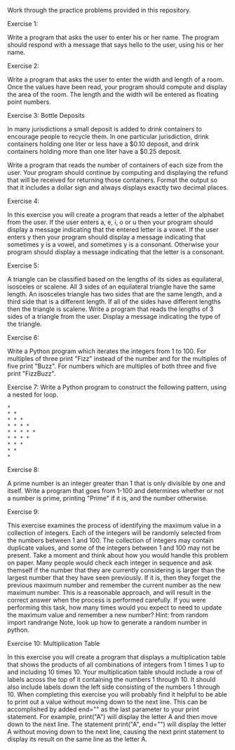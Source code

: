 ﻿Work through the practice problems provided in this repository.

Exercise 1: 

Write a program that asks the user to enter his or her name. The program should
respond with a message that says hello to the user, using his or her name.

Exercise 2:

Write a program that asks the user to enter the width and length of a room. Once the values have been read, your program should compute and display the area of the room. The length and the width will be entered as floating point numbers.

Exercise 3: Bottle Deposits

In many jurisdictions a small deposit is added to drink containers to encourage people to recycle them. In one particular jurisdiction, drink containers holding one liter or less have a $0.10 deposit, and drink containers holding more than one liter have a
$0.25 deposit.

Write a program that reads the number of containers of each size from the user.
Your program should continue by computing and displaying the refund that will be received for returning those containers. Format the output so that it includes a dollar sign and always displays exactly two decimal places.

Exercise 4: 

In this exercise you will create a program that reads a letter of the alphabet from the user. If the user enters a, e, i, o or u then your program should display a message indicating that the entered letter is a vowel. If the user enters y then your program should display a message indicating that sometimes y is a vowel, and sometimes y is a consonant. Otherwise your program should display a message indicating that the
letter is a consonant.

Exercise 5: 

A triangle can be classified based on the lengths of its sides as equilateral, isosceles or scalene. All 3 sides of an equilateral triangle have the same length. An isosceles triangle has two sides that are the same length, and a third side that is a different
length. If all of the sides have different lengths then the triangle is scalene.
Write a program that reads the lengths of 3 sides of a triangle from the user.
Display a message indicating the type of the triangle.

Exercise 6:

Write a Python program which iterates the integers from 1 to 100. For multiples of three print "Fizz" instead of the number and for the multiples of five print "Buzz". For numbers which are multiples of both three and five print "FizzBuzz".

Exercise 7: 
Write a Python program to construct the following pattern, using a nested for loop.

    * 
    * * 
    * * * 
    * * * * 
    * * * * * 
    * * * * 
    * * * 
    * * 
    *

Exercise 8: 

A prime number is an integer greater than 1 that is only divisible by one and itself. Write a program that goes from 1-100 and determines whether or not a number is prime, printing "Prime" if it is, and the number otherwise.

Exercise 9: 

This exercise examines the process of identifying the maximum value in a collection of integers. Each of the integers will be randomly selected from the numbers between 1 and 100. The collection of integers may contain duplicate values, and some of the
integers between 1 and 100 may not be present.
Take a moment and think about how you would handle this problem on paper.
Many people would check each integer in sequence and ask themself if the number that they are currently considering is larger than the largest number that they have seen previously. If it is, then they forget the previous maximum number and remember the current number as the new maximum number. This is a reasonable approach, and will result in the correct answer when the process is performed carefully. If you were performing this task, how many times would you expect to need to update the maximum value and remember a new number? Hint: from random import randrange
Note, look up how to generate a random number in python.

Exercise 10: Multiplication Table

In this exercise you will create a program that displays a multiplication table that shows the products of all combinations of integers from 1 times 1 up to and including 10 times 10. Your multiplication table should include a row of labels across the top of it containing the numbers 1 through 10. It should also include labels down the left side consisting of the numbers 1 through 10. 
When completing this exercise you will probably find it helpful to be able to print out a value without moving down to the next line. This can be accomplished by added end="" as the last parameter to your print statement. For example, print("A") will display the letter A and then move down to the next line. The statement print("A", end="") will display the letter A without moving down to the next line, causing the next print statement to display its result on the same line as the letter A.














